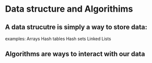 # Data structure and Algorithims
## A data strucutre is simply a way to store data:
  examples:
    Arrays
      Hash tables
        Hash sets 
          Linked Lists 
## Algorithms are ways to interact with our data
